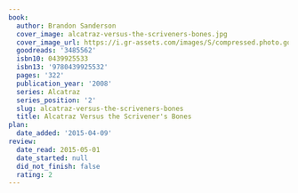 ```yaml
---
book:
  author: Brandon Sanderson
  cover_image: alcatraz-versus-the-scriveners-bones.jpg
  cover_image_url: https://i.gr-assets.com/images/S/compressed.photo.goodreads.com/books/1275527715l/3485562._SX98_.jpg
  goodreads: '3485562'
  isbn10: 0439925533
  isbn13: '9780439925532'
  pages: '322'
  publication_year: '2008'
  series: Alcatraz
  series_position: '2'
  slug: alcatraz-versus-the-scriveners-bones
  title: Alcatraz Versus the Scrivener's Bones
plan:
  date_added: '2015-04-09'
review:
  date_read: 2015-05-01
  date_started: null
  did_not_finish: false
  rating: 2
---
```

